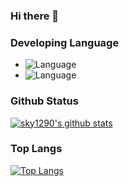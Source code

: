 ### Hi there 👋

### Developing Language
- ![Language](https://img.shields.io/badge/language-html-brightgreen)
- ![Language](https://img.shields.io/badge/language-css-brightgreen)



### Github Status

[![sky1290's github stats](https://github-readme-stats.vercel.app/api?username=sky1290&bg_color=ffa745,fe869f,ef7ac8,a083ed,43aeff&title_color=fff&text_color=fff&show_icons=true&count_private=true)](https://github.com/sky1290/github-readme-stats)

### Top Langs

[![Top Langs](https://github-readme-stats-56wilbndq.vercel.app/api/top-langs/?username=sky1290&langs_count=20&layout=compact)](https://github.com/sky1290/github-readme-stats)
